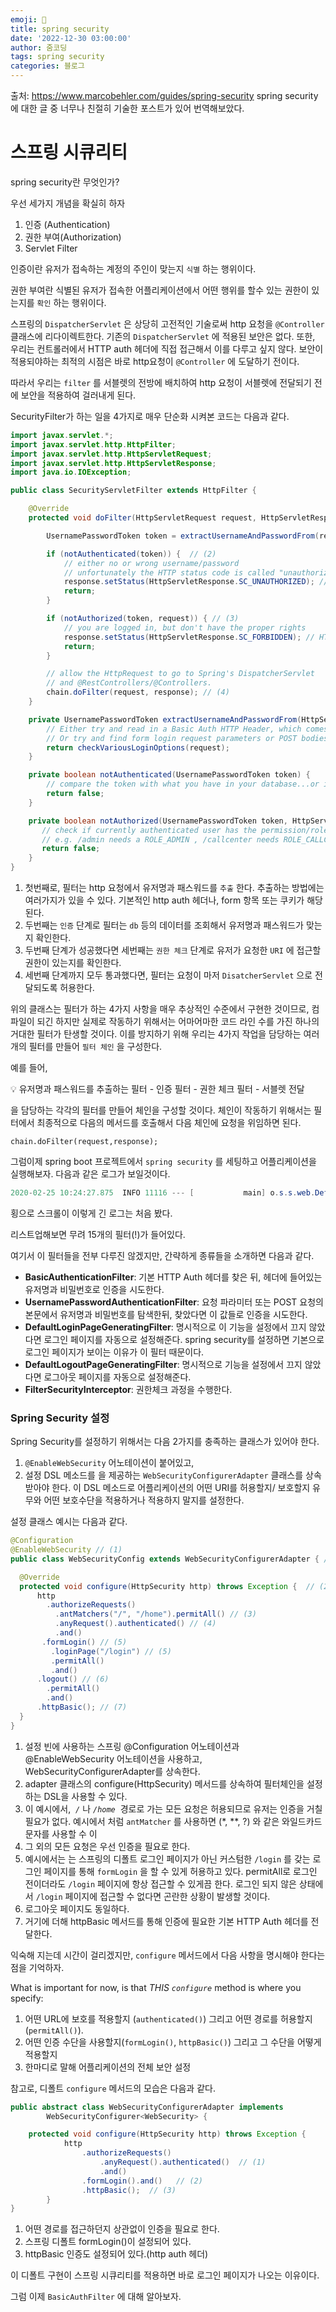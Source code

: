 ```yaml
---
emoji: 🧢
title: spring security
date: '2022-12-30 03:00:00'
author: 줌코딩
tags: spring security 
categories: 블로그
---
```

출처: https://www.marcobehler.com/guides/spring-security
spring security에 대한 글 중 너무나 친절히 기술한 포스트가 있어 번역해보았다.

# 스프링 시큐리티

spring security란 무엇인가?

우선 세가지 개념을 확실히 하자

1. 인증 (Authentication)
2. 권한 부여(Authorization)
3. Servlet Filter

인증이란 유저가 접속하는 계정의 주인이 맞는지 `식별` 하는 행위이다.

권한 부여란 식별된 유저가 접속한 어플리케이션에서 어떤 행위를 할수 있는 권한이 있는지를 `확인` 하는 행위이다.

스프링의 `DispatcherServlet` 은 상당히 고전적인 기술로써 http 요청을 `@Controller` 클래스에 리다이렉트한다. 기존의 `DispatcherServlet` 에 적용된 보안은 없다. 또한, 우리는 컨트롤러에서 HTTP auth 헤더에 직접 접근해서 이를 다루고 싶지 않다. 보안이 적용되야하는 최적의 시점은 바로 http요청이 `@Controller` 에 도달하기 전이다.

따라서 우리는 `filter` 를 서블렛의 전방에 배치하여 http 요청이 서블렛에 전달되기 전에 보안을 적용하여 걸러내게 된다.

SecurityFilter가 하는 일을 4가지로 매우 단순화 시켜본 코드는 다음과 같다.

```java
import javax.servlet.*;
import javax.servlet.http.HttpFilter;
import javax.servlet.http.HttpServletRequest;
import javax.servlet.http.HttpServletResponse;
import java.io.IOException;

public class SecurityServletFilter extends HttpFilter {

    @Override
    protected void doFilter(HttpServletRequest request, HttpServletResponse response, FilterChain chain) throws IOException, ServletException {

        UsernamePasswordToken token = extractUsernameAndPasswordFrom(request);  // (1)

        if (notAuthenticated(token)) {  // (2)
            // either no or wrong username/password
            // unfortunately the HTTP status code is called "unauthorized", instead of "unauthenticated"
            response.setStatus(HttpServletResponse.SC_UNAUTHORIZED); // HTTP 401.
            return;
        }

        if (notAuthorized(token, request)) { // (3)
            // you are logged in, but don't have the proper rights
            response.setStatus(HttpServletResponse.SC_FORBIDDEN); // HTTP 403
            return;
        }

        // allow the HttpRequest to go to Spring's DispatcherServlet
        // and @RestControllers/@Controllers.
        chain.doFilter(request, response); // (4)
    }

    private UsernamePasswordToken extractUsernameAndPasswordFrom(HttpServletRequest request) {
        // Either try and read in a Basic Auth HTTP Header, which comes in the form of user:password
        // Or try and find form login request parameters or POST bodies, i.e. "username=me" & "password="myPass"
        return checkVariousLoginOptions(request);
    }

    private boolean notAuthenticated(UsernamePasswordToken token) {
        // compare the token with what you have in your database...or in-memory...or in LDAP...
        return false;
    }

    private boolean notAuthorized(UsernamePasswordToken token, HttpServletRequest request) {
       // check if currently authenticated user has the permission/role to access this request's /URI
       // e.g. /admin needs a ROLE_ADMIN , /callcenter needs ROLE_CALLCENTER, etc.
       return false;
    }
}
```

1. 첫번째로, 필터는 http 요청에서 유저명과 패스워드를 `추출` 한다. 추출하는 방법에는 여러가지가 있을 수 있다. 기본적인 http auth 헤더나, form 항목 또는 쿠키가 해당된다.
2. 두번째는  `인증` 단계로 필터는 `db` 등의 데이터를 조회해서 유저명과 패스워드가 맞는지 확인한다.
3. 두번째 단계가 성공했다면 세번째는  `권한 체크` 단계로 유저가 요청한 `URI` 에 접근할 권한이 있는지를 확인한다.
4. 세번째 단계까지 모두 통과했다면, 필터는 요청이 마저 `DisatcherServlet` 으로 전달되도록 허용한다.

위의 클래스는 필터가 하는 4가지 사항을 매우 추상적인 수준에서 구현한 것이므로, 컴파일이 되긴 하지만 실제로 작동하기 위해서는 어마어마한 코드 라인 수를 가진 하나의 거대한 필터가 탄생할 것이다. 이를 방지하기 위해 우리는 4가지 작업을 담당하는 여러 개의 필터를 만들어 `필터 체인` 을 구성한다.

예를 들어,

<aside>
💡 유저명과 패스워드를 추출하는 필터 - 인증 필터 - 권한 체크 필터 - 서블렛 전달

</aside>

을 담당하는 각각의 필터를 만들어 체인을 구성할 것이다. 체인이 작동하기 위해서는 필터에서 최종적으로 다음의 메서드를 호출해서 다음 체인에 요청을 위임하면 된다.

`chain.doFilter(request,response);`

그럼이제 spring boot 프로젝트에서 `spring security` 를 세팅하고 어플리케이션을 실행해보자. 다음과 같은 로그가 보일것이다.

```java
2020-02-25 10:24:27.875  INFO 11116 --- [           main] o.s.s.web.DefaultSecurityFilterChain     : Creating filter chain: any request, [org.springframework.security.web.context.request.async.WebAsyncManagerIntegrationFilter@46320c9a, org.springframework.security.web.context.SecurityContextPersistenceFilter@4d98e41b, org.springframework.security.web.header.HeaderWriterFilter@52bd9a27, org.springframework.security.web.csrf.CsrfFilter@51c65a43, org.springframework.security.web.authentication.logout.LogoutFilter@124d26ba, org.springframework.security.web.authentication.UsernamePasswordAuthenticationFilter@61e86192, org.springframework.security.web.authentication.ui.DefaultLoginPageGeneratingFilter@10980560, org.springframework.security.web.authentication.ui.DefaultLogoutPageGeneratingFilter@32256e68, org.springframework.security.web.authentication.www.BasicAuthenticationFilter@52d0f583, org.springframework.security.web.savedrequest.RequestCacheAwareFilter@5696c927, org.springframework.security.web.servletapi.SecurityContextHolderAwareRequestFilter@5f025000, org.springframework.security.web.authentication.AnonymousAuthenticationFilter@5e7abaf7, org.springframework.security.web.session.SessionManagementFilter@681c0ae6, org.springframework.security.web.access.ExceptionTranslationFilter@15639d09, org.springframework.security.web.access.intercept.FilterSecurityInterceptor@4f7be6c8]|
```

횡으로 스크롤이 이렇게 긴 로그는 처음 봤다.

리스트업해보면 무려 15개의 필터(!)가 들어있다.

여기서 이 필터들을 전부 다루진 않겠지만, 간략하게 종류들을 소개하면 다음과 같다.

- **BasicAuthenticationFilter**:  기본 HTTP Auth 헤더를 찾은 뒤, 헤더에 들어있는 유저명과 비밀번호로 인증을 시도한다.
- **UsernamePasswordAuthenticationFilter**: 요청 파라미터 또는 POST 요청의 본문에서 유저명과 비밀번호를 탐색한뒤, 찾았다면 이 값들로 인증을 시도한다.
- **DefaultLoginPageGeneratingFilter**: 명시적으로 이 기능을 설정에서 끄지 않았다면 로그인 페이지를 자동으로 설정해준다. spring security를 설정하면 기본으로 로그인 페이지가 보이는 이유가 이 필터 때문이다.
- **DefaultLogoutPageGeneratingFilter**: 명시적으로 기능을 설정에서 끄지 않았다면 로그아웃 페이지를 자동으로 설정해준다.
- **FilterSecurityInterceptor**: 권한체크 과정을 수행한다.


### Spring Security 설정

Spring Security를 설정하기 위해서는 다음 2가지를 충족하는 클래스가 있어야 한다.

1. `@EnableWebSecurity` 어노테이션이 붙어있고,
2. 설정 DSL 메소드를 을 제공하는 `WebSecurityConfigurerAdapter` 클래스를 상속받아야 한다. 이 DSL 메소드로 어플리케이션의 어떤 URI를 허용할지/ 보호할지 유무와 어떤 보호수단을 적용하거나 적용하지 말지를 설정한다.

설정 클래스 예시는 다음과 같다.

```java
@Configuration
@EnableWebSecurity // (1)
public class WebSecurityConfig extends WebSecurityConfigurerAdapter { // (1)

  @Override
  protected void configure(HttpSecurity http) throws Exception {  // (2)
      http
        .authorizeRequests()
          .antMatchers("/", "/home").permitAll() // (3)
          .anyRequest().authenticated() // (4)
          .and()
       .formLogin() // (5)
         .loginPage("/login") // (5)
         .permitAll()
         .and()
      .logout() // (6)
        .permitAll()
        .and()
      .httpBasic(); // (7)
  }
}
```

1. 설정 빈에 사용하는 스프링 @Configuration 어노테이션과 @EnableWebSecurity 어노테이션을 사용하고, WebSecurityConfigurerAdapter를 상속한다.
2. adapter 클래스의 configure(HttpSecurity) 메서드를 상속하여 필터체인을 설정하는 DSL을 사용할 수 있다.
3. 이 예시에서,  *`/`* 나 *`/home`*  경로로 가는 모든 요청은 허용되므로 유저는 인증을 거칠 필요가 없다. 예시에서 처럼 `antMatcher` 를 사용하면 (*, \*\*, ?) 와 같은 와일드카드 문자를 사용할 수 이
4. 그 외의 모든 요청은 우선 인증을 필요로 한다.
5. 예시에서는 는 스프링의 디폴트 로그인 페이지가 아닌 커스텀한 `/login` 를 갖는 로그인 페이지를 통해 `formLogin` 을 할 수 있게 허용하고 있다. permitAll로 로그인 전이더라도 `/login` 페이지에 항상 접근할 수 있게끔 한다. 로그인 되지 않은 상태에서 `/login` 페이지에 접근할 수 없다면 곤란한 상황이 발생할 것이다.
6. 로그아웃 페이지도 동일하다.
7. 거기에 더해 httpBasic 메서드를 통해 인증에 필요한 기본 HTTP Auth 헤더를 전달한다.

익숙해 지는데 시간이 걸리겠지만,  `configure` 메서드에서 다음 사항을 명시해야 한다는 점을 기억하자.

What is important for now, is that *THIS* *`configure`* method is where you specify:

1. 어떤 URL에 보호를 적용할지 (`authenticated()`) 그리고 어떤 경로를 허용할지 (`permitAll()`).
2. 어떤 인증 수단을 사용할지(`formLogin()`, `httpBasic()`) 그리고 그 수단을 어떻게 적용할지
3. 한마디로 말해 어플리케이션의 전체 보안 설정

참고로, 디폴트 `configure` 메서드의 모습은 다음과 같다.

```java
public abstract class WebSecurityConfigurerAdapter implements
		WebSecurityConfigurer<WebSecurity> {

    protected void configure(HttpSecurity http) throws Exception {
            http
                .authorizeRequests()
                    .anyRequest().authenticated()  // (1)
                    .and()
                .formLogin().and()   // (2)
                .httpBasic();  // (3)
        }
}
```

1. 어떤 경로를 접근하던지 상관없이 인증을 필요로 한다.
2. 스프링 디폴트 formLogin()이 설정되어 있다.
3. httpBasic 인증도 설정되어 있다.(http auth 헤더)



이 디폴트 구현이 스프링 시큐리티를 적용하면 바로 로그인 페이지가 나오는 이유이다.

그럼 이제 `BasicAuthFilter` 에 대해 알아보자.